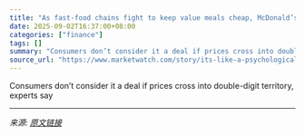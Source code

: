 ```yaml
---
title: "As fast-food chains fight to keep value meals cheap, McDonald’s offers $5 McMuffin, $8 Big Mac deals"
date: 2025-09-02T16:37:00+08:00
categories: ["finance"]
tags: []
summary: "Consumers don’t consider it a deal if prices cross into double-digit territory, experts say"
source_url: "https://www.marketwatch.com/story/its-like-a-psychological-ceiling-why-fast-food-chains-are-trying-to-stay-below-10-in-their-pricing-a12362cc?mod=mw_rss_topstories"
---
```


Consumers don’t consider it a deal if prices cross into double-digit territory, experts say

---

*来源: [原文链接](https://www.marketwatch.com/story/its-like-a-psychological-ceiling-why-fast-food-chains-are-trying-to-stay-below-10-in-their-pricing-a12362cc?mod=mw_rss_topstories)*
